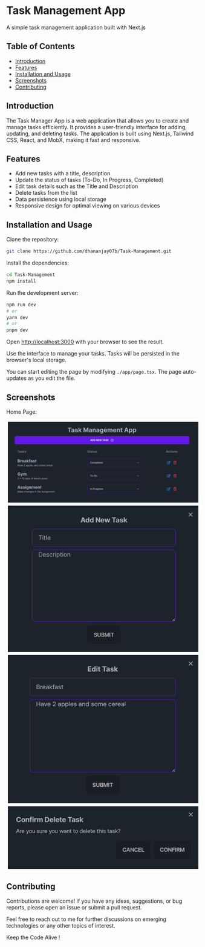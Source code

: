 # Task Management App
A simple task management application built with Next.js

## Table of Contents

- [Introduction](#introduction)
- [Features](#features)
- [Installation and Usage](#installation-and-usage)
- [Screenshots](#screenshots)
- [Contributing](#contributing)


## Introduction
The Task Manager App is a web application that allows you to create and manage tasks efficiently. It provides a user-friendly interface for adding, updating, and deleting tasks. The application is built using Next.js, Tailwind CSS, React, and MobX, making it fast and responsive.

## Features
* Add new tasks with a title, description
* Update the status of tasks (To-Do, In Progress, Completed)
* Edit task details such as the Title and Description
* Delete tasks from the list
* Data persistence using local storage
* Responsive design for optimal viewing on various devices

## Installation and Usage

Clone the repository:

```bash
git clone https://github.com/dhananjay07b/Task-Management.git
```

Install the dependencies:

```bash
cd Task-Management
npm install
```

Run the development server:

```bash
npm run dev
# or
yarn dev
# or
pnpm dev
```

Open [http://localhost:3000](http://localhost:3000) with your browser to see the result.

Use the interface to manage your tasks. Tasks will be persisted in the browser's local storage.

You can start editing the page by modifying `./app/page.tsx`. The page auto-updates as you edit the file.

## Screenshots

Home Page:

<img src="./public/ss1.png" alt="home" style="vertical-align:top; margin:4px">
<img src="./public/ss2.png" alt="add" style="vertical-align:top; margin:4px">
<img src="/public/ss3.png" alt="edit" style="vertical-align:top; margin:4px">
<img src="./public/ss4.png" alt="delete" style="vertical-align:top; margin:4px">

## Contributing

Contributions are welcome! If you have any ideas, suggestions, or bug reports, please open an issue or submit a pull request.

Feel free to reach out to me for further discussions on emerging technologies or any other topics of interest.

Keep the Code Alive !